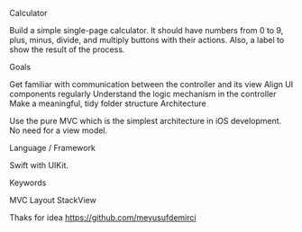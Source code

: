Calculator


Build a simple single-page calculator.
It should have numbers from 0 to 9, plus, minus, divide, and multiply buttons with their actions.
Also, a label to show the result of the process.

Goals

Get familiar with communication between the controller and its view
Align UI components regularly
Understand the logic mechanism in the controller
Make a meaningful, tidy folder structure
Architecture

Use the pure MVC which is the simplest architecture in iOS development. No need for a view model.

Language / Framework

Swift with UIKit.

Keywords

MVC
Layout
StackView


Thaks for idea https://github.com/meyusufdemirci
